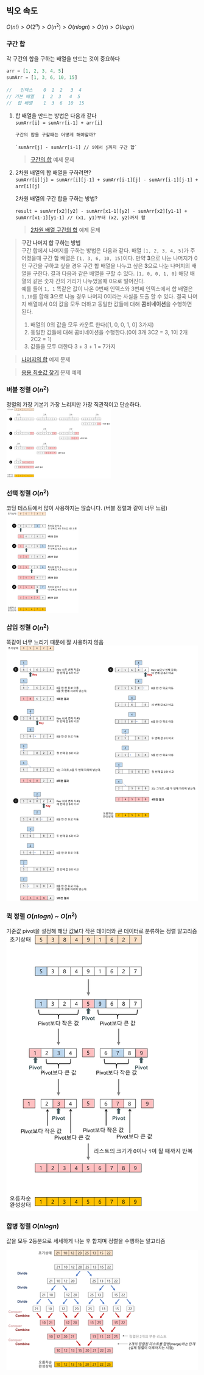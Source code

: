 ## 빅오 속도

$O(n!) > O(2^n) > O(n^2) > O(nlogn) > O(n) > O(logn)$

### 구간 합

각 구간의 합을 구하는 배열을 만드는 것이 중요하다

```js
arr = [1, 2, 3, 4, 5]
sumArr = [1, 3, 6, 10, 15]

//   인덱스    0  1  2   3  4
// 기본 배열   1  2  3   4  5
//  합 배열    1  3  6  10  15
```

1.  합 배열을 만드는 방법은 다음과 같다  
     `sumArr[i] = sumArr[i-1] + arr[i]`

        구간의 합을 구할때는 어떻게 해야할까?

        `sumArr[j] - sumArr[i-1] // i에서 j까지 구간 합`

    > [구간의 합](https://www.acmicpc.net/problem/11720) 예제 문제

2.  2차원 배열의 합 배열을 구하려면?  
    `sumArr[i][j] = sumArr[i][j-1] + sumArr[i-1][j] - sumArr[i-1][j-1] + arr[i][j]`

    2차원 배열의 구간 합을 구하는 방법?

    `result = sumArr[x2][y2] - sumArr[x1-1][y2] - sumArr[x2][y1-1] + sumArr[x1-1][y1-1] // (x1, y1)부터 (x2, y2)까지 합`

    > [2차원 배열 구간의 합](https://www.acmicpc.net/problem/11660) 예제 문제

> **구간 나머지 합 구하는 방법**  
> 구간 합에서 나머지를 구하는 방법은 다음과 같다.
> 배열 `[1, 2, 3, 4, 5]`가 주어졌을때 구간 합 배열은 `[1, 3, 6, 10, 15]`이다. 만약 **3**으로 나눈 나머지가 0인 구간을 구하고 싶을 경우 구간 합 배열을 나누고 싶은 **3**으로 나눈 나머지의 배열을 구한다. 결과 다음과 같은 배열을 구할 수 있다. `[1, 0, 0, 1, 0]` 해당 배열의 같은 숫자 간의 거리가 나누었을때 0으로 떨어진다.  
> 예를 들어 `1, 1` 똑같은 값이 나온 0번째 인덱스와 3번째 인덱스에서 합 배열은 `1,10`를 합해 **3**으로 나눌 경우 나머지 0이라는 사실을 도출 할 수 있다. 결국 나머지 배열에서 0의 값을 모두 더하고 동일한 값들에 대해 **콤비네이션**을 수행하면 된다.
>
> 1. 배열의 0의 값을 모두 카운트 한다([1, 0, 0, 1, 0] 3가지)
> 2. 동일한 값들에 대해 콤비네이션을 수행한다.(0이 3개 3C2 = 3, 1이 2개 2C2 = 1)
> 3. 값들을 모두 더한다 3 + 3 + 1 = 7가지

> [나머지의 합](https://www.acmicpc.net/problem/10986) 예제 문제

> [응용 최솟값 찾기](https://www.acmicpc.net/problem/11003) 문제 예제

### 버블 정렬 $O(n^2)$

정렬의 가장 기본기 가장 느리지만 가장 직관적이고 단순하다.  
![bubble_sort](./img/버블%20정렬.png)

### 선택 정렬 $O(n^2)$

코딩 테스트에서 많이 사용하지는 않습니다. (버블 정렬과 같이 너무 느림)  
![선택_정렬](./img/선택%20정렬.png)

### 삽입 정렬 $O(n^2)$

똑같이 너무 느리기 때문에 잘 사용하지 않음  
![삽입 정렬](./img/삽입%20정렬.png)

### 퀵 정렬 $O(nlogn)$ ~ $O(n^2)$

기준값 pivot을 설정해 해당 값보다 작은 데이터와 큰 데이터로 분류하는 정렬 알고리즘
![퀵_정렬](./img/퀵%20정렬.png)

### 합병 정렬 $O(nlogn)$

값을 모두 2등분으로 세세하게 나눈 후 합치며 정렬을 수행하는 알고리즘

![합병 정렬](./img/합병%20정렬.png)

